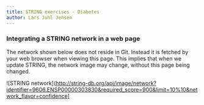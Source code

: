 ```yaml
---
title: STRING exercises - Diabetes
author: Lars Juhl Jensen
---
```


### Integrating a STRING network in a web page

The network shown below does not reside in Git. Instead it is fetched by your web browser when viewing this page. This implies that when we update STRING, the network image may change, without this page being changed.

![STRING network](http://string-db.org/api/image/network?identifier=9606.ENSP00000303830&required_score=900&limit=10%10&network_flavor=confidence]
